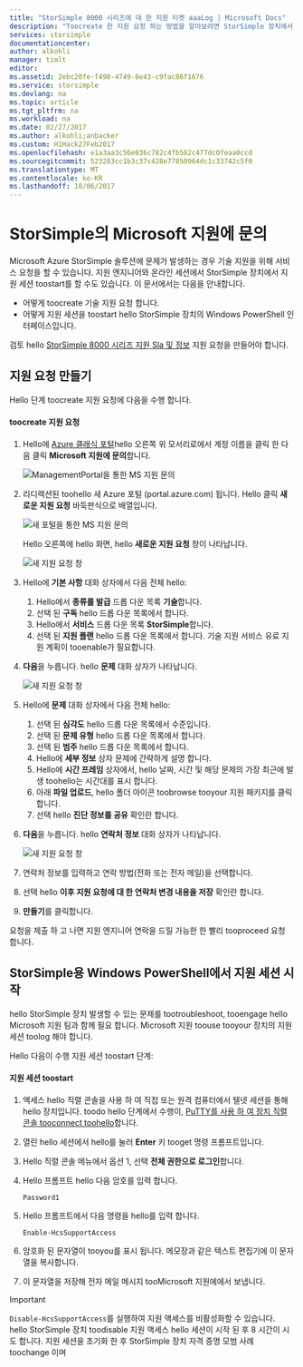 ```yaml
---
title: "StorSimple 8000 시리즈에 대 한 지원 티켓 aaaLog | Microsoft Docs"
description: "Toocreate 한 지원 요청 하는 방법을 알아보려면 StorSimple 장치에서 지원 세션을 시작 합니다."
services: storsimple
documentationcenter: 
author: alkohli
manager: timlt
editor: 
ms.assetid: 2ebc20fe-f490-4749-8e43-c9fac86f1676
ms.service: storsimple
ms.devlang: na
ms.topic: article
ms.tgt_pltfrm: na
ms.workload: na
ms.date: 02/27/2017
ms.author: alkohli;anbacker
ms.custom: H1Hack27Feb2017
ms.openlocfilehash: e1a3aa3c56e036c782c4fb502c477dc0feaa0ccd
ms.sourcegitcommit: 523283cc1b3c37c428e77850964dc1c33742c5f0
ms.translationtype: MT
ms.contentlocale: ko-KR
ms.lasthandoff: 10/06/2017
---
```

# <a name="contact-microsoft-support-for-your-storsimple"></a>StorSimple의 Microsoft 지원에 문의
Microsoft Azure StorSimple 솔루션에 문제가 발생하는 경우 기술 지원을 위해 서비스 요청을 할 수 있습니다. 지원 엔지니어와 온라인 세션에서 StorSimple 장치에서 지원 세션 toostart를 할 수도 있습니다. 이 문서에서는 다음을 안내합니다.

* 어떻게 toocreate 기술 지원 요청 합니다.
* 어떻게 지원 세션을 toostart hello StorSimple 장치의 Windows PowerShell 인터페이스입니다.

검토 hello [StorSimple 8000 시리즈 지원 Sla 및 정보](https://msdn.microsoft.com/library/mt433077.aspx) 지원 요청을 만들어야 합니다.

## <a name="create-a-support-request"></a>지원 요청 만들기
Hello 단계 toocreate 지원 요청에 다음을 수행 합니다.

#### <a name="toocreate-a-support-request"></a>toocreate 지원 요청
1. Hello에 [Azure 클래식 포털](https://manage.windowsazure.com/)hello 오른쪽 위 모서리로에서 계정 이름을 클릭 한 다음 클릭 **Microsoft 지원에 문의**합니다.
   
    ![ManagementPortal을 통한 MS 지원 문의](./media/storsimple-contact-microsoft-support/Ibiza1.png)
2. 리디렉션된 toohello 새 Azure 포털 (portal.azure.com) 됩니다. Hello 클릭 **새로운 지원 요청** 바둑판식으로 배열입니다.
   
    ![새 포털을 통한 MS 지원 문의](./media/storsimple-contact-microsoft-support/Ibiza2.png)
   
    Hello 오른쪽에 hello 화면, hello **새로운 지원 요청** 창이 나타납니다. 
   
    ![새 지원 요청 창](./media/storsimple-contact-microsoft-support/Ibiza3a.png)
3. Hello에 **기본 사항** 대화 상자에서 다음 전체 hello:                                
   
   1. Hello에서 **종류를 발급** 드롭 다운 목록 **기술**합니다.
   2. 선택 된 **구독** hello 드롭 다운 목록에서 합니다.
   3. Hello에서 **서비스** 드롭 다운 목록 **StorSimple**합니다. 
   4. 선택 된 **지원 플랜** hello 드롭 다운 목록에서 합니다. 기술 지원 서비스 유료 지원 계획이 tooenable가 필요합니다.
4. **다음**을 누릅니다. hello **문제** 대화 상자가 나타납니다.
   
    ![새 지원 요청 창](./media/storsimple-contact-microsoft-support/Ibiza5a.png) 
5. Hello에 **문제** 대화 상자에서 다음 전체 hello:
   
   1. 선택 된 **심각도** hello 드롭 다운 목록에서 수준입니다.
   2. 선택 된 **문제 유형** hello 드롭 다운 목록에서 합니다.
   3. 선택 된 **범주** hello 드롭 다운 목록에서 합니다. 
   4. Hello에 **세부 정보** 상자 문제에 간략하게 설명 합니다.
   5. Hello에 **시간 프레임** 상자에서, hello 날짜, 시간 및 해당 문제의 가장 최근에 발생 toohello는 시간대를 표시 합니다.
   6. 아래 **파일 업로드**, hello 폴더 아이콘 toobrowse tooyour 지원 패키지를 클릭 합니다.
   7. 선택 hello **진단 정보를 공유** 확인란 합니다.
6. **다음**을 누릅니다. hello **연락처 정보** 대화 상자가 나타납니다.
   
    ![새 지원 요청 창](./media/storsimple-contact-microsoft-support/Ibiza6a.png) 
7. 연락처 정보를 입력하고 연락 방법(전화 또는 전자 메일)을 선택합니다. 
8. 선택 hello **이후 지원 요청에 대 한 연락처 변경 내용을 저장** 확인란 합니다.
9. **만들기**를 클릭합니다.

요청을 제출 하 고 나면 지원 엔지니어 연락을 드릴 가능한 한 빨리 tooproceed 요청 합니다.

## <a name="start-a-support-session-in-windows-powershell-for-storsimple"></a>StorSimple용 Windows PowerShell에서 지원 세션 시작
hello StorSimple 장치 발생할 수 있는 문제를 tootroubleshoot, tooengage hello Microsoft 지원 팀과 함께 필요 합니다. Microsoft 지원 toouse tooyour 장치의 지원 세션 toolog 해야 합니다. 

Hello 다음이 수행 지원 세션 toostart 단계:

#### <a name="toostart-a-support-session"></a>지원 세션 toostart
1. 액세스 hello 직렬 콘솔을 사용 하 여 직접 또는 원격 컴퓨터에서 텔넷 세션을 통해 hello 장치입니다. toodo hello 단계에서 수행이, [PuTTY를 사용 하 여 장치 직렬 콘솔 tooconnect toohello](storsimple-deployment-walkthrough.md#use-putty-to-connect-to-the-device-serial-console)합니다.
2. 열린 hello 세션에서 hello를 눌러 **Enter** 키 tooget 명령 프롬프트입니다.
3. Hello 직렬 콘솔 메뉴에서 옵션 1, 선택 **전체 권한으로 로그인**합니다.
4. Hello 프롬프트 hello 다음 암호를 입력 합니다. 
   
    `Password1`
5. Hello 프롬프트에서 다음 명령을 hello를 입력 합니다.
   
    `Enable-HcsSupportAccess`
6. 암호화 된 문자열이 tooyou를 표시 됩니다. 메모장과 같은 텍스트 편집기에 이 문자열을 복사합니다.
7. 이 문자열을 저장해 전자 메일 메시지 tooMicrosoft 지원에에서 보냅니다. 

> [!IMPORTANT]
> `Disable-HcsSupportAccess`를 실행하여 지원 액세스를 비활성화할 수 있습니다. hello StorSimple 장치 toodisable 지원 액세스 hello 세션이 시작 된 후 8 시간이 시도 합니다. 지원 세션을 초기화 한 후 StorSimple 장치 자격 증명 모범 사례 toochange 이며
> 
> 

